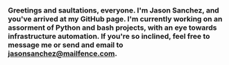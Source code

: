 ### Greetings and saultations, everyone.  I'm Jason Sanchez, and you've arrived at my GitHub page.  I'm currently working on an assorment of Python and bash projects, with an eye towards infrastructure automation.  If you're so inclined, feel free to message me or send and email to jasonsanchez@mailfence.com.

<!--
**JasonSchmason/JasonSchmason** is a ✨ _special_ ✨ repository because its `README.md` (this file) appears on your GitHub profile.

Here are some ideas to get you started:

- 🔭 I’m currently working on ...
- 🌱 I’m currently learning ...
- 👯 I’m looking to collaborate on ...
- 🤔 I’m looking for help with ...
- 💬 Ask me about ...
- 📫 How to reach me: ...
- 😄 Pronouns: ...
- ⚡ Fun fact: ...
-->
